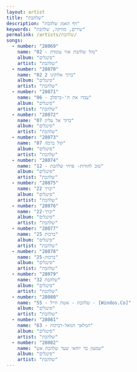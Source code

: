 ```yaml
---
layout: artist
title: "שלהבת"
description: "דף האמן שלהבת"
keywords: "שירים, מוזיקה, שלהבת"
permalink: /artists/שלהבת/
songs:
  - number: "28069"
    name: "02 - מול שלהבת אור עומדת"
    album: "סינגלים"
    artist: "שלהבת"
  - number: "28070"
    name: "02 ברוך אלוקינו 2"
    album: "סינגלים"
    artist: "שלהבת"
  - number: "28071"
    name: "06 - עבדו את ה'-ברסלב"
    album: "סינגלים"
    artist: "שלהבת"
  - number: "28072"
    name: "07 ברוך אל עליון"
    album: "סינגלים"
    artist: "שלהבת"
  - number: "28073"
    name: "07 קול ברמה"
    album: "סינגלים"
    artist: "שלהבת"
  - number: "28074"
    name: "12 - טוב להודות- פרחי שלהבת"
    album: "סינגלים"
    artist: "שלהבת"
  - number: "28075"
    name: "22 יברך"
    album: "סינגלים"
    artist: "שלהבת"
  - number: "28076"
    name: "22-יברך"
    album: "סינגלים"
    artist: "שלהבת"
  - number: "28077"
    name: "25 ברכות"
    album: "סינגלים"
    artist: "שלהבת"
  - number: "28078"
    name: "25-ברכות"
    album: "סינגלים"
    artist: "שלהבת"
  - number: "28079"
    name: "32 שלהבת"
    album: "סינגלים"
    artist: "שלהבת"
  - number: "28080"
    name: "55 - שלהבת - אשת חייל - [Windos.Co]"
    album: "סינגלים"
    artist: "שלהבת"
  - number: "28081"
    name: "63 - המלאך הגואל-דביקות"
    album: "סינגלים"
    artist: "שלהבת"
  - number: "28082"
    name: "שמעון בר יוחאי שער שלהבת אש"
    album: "סינגלים"
    artist: "שלהבת"
---
```

